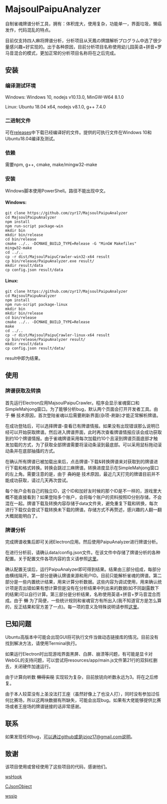 # MajsoulPaipuAnalyzer

自制雀魂牌谱分析工具，拥有：体积庞大，使用复杂，功能单一，界面垃圾，懒癌发作，代码混乱的特点。

目前仅支持四人麻将牌谱分析，分析项目从天鳳の牌譜解析プログラム中选了很少量感兴趣+好实现的。出于各种原因，目前分析项目名称使用幼儿园英语+拼音+罗马音混合的模式，更加正常的分析项目名称将在之后完成。

## 安装

### 编译测试环境

Windows: Windows 10, nodejs v10.13.0, MinGW-W64 8.1.0

Linux: Ubuntu 18.04 x64, nodejs v8.1.0, g++ 7.4.0

### 二进制文件
可在[releases](https://github.com/zyr17/MajsoulPaipuAnalyzer/releases)中下载已经编译好的文件。提供的可执行文件在Windows 10和Ubuntu18.04编译及测试。

### 依赖
需要npm, g++, cmake, make/mingw32-make

### 安装

Windows脚本使用PowerShell。路径不能出现中文。

#### Windows:
    
    git clone https://github.com/zyr17/MajsoulPaipuAnalyzer
    cd MajsoulPaipuAnalyzer
    npm install
    npm run-script package-win
    mkdir bin
    mkdir bin/release
    cd bin/release
    cmake ../.. -DCMAKE_BUILD_TYPE=Release -G "MinGW Makefiles"
    mingw32-make
    cd ../..
    cp -r dist/MajsoulPaipuCrawler-win32-x64 result
    cp bin/release/PaipuAnalyzer.exe result/
    mkdir result/data
    cp config.json result/data

#### Linux:

    git clone https://github.com/zyr17/MajsoulPaipuAnalyzer
    cd MajsoulPaipuAnalyzer
    npm install
    npm run-script package-linux
    mkdir bin
    mkdir bin/release
    cd bin/release
    cmake ../.. -DCMAKE_BUILD_TYPE=Release
    make
    cd ../..
    cp -r dist/MajsoulPaipuCrawler-linux-x64 result
    cp bin/release/PaipuAnalyzer result/
    mkdir result/data
    cp config.json result/data/

result中即为结果。

## 使用

### 牌谱获取及转换

首先运行Electron应用MajsoulPaipuCrawler。程序会显示雀魂窗口和SimpleMahjong窗口。为了能够分析bug，默认两个页面会打开开发者工具。由于 ~~懒~~ 技术原因，首次登陆雀魂以后需要刷新界面(杂项-刷新)才能正常解析牌谱。

在成功登陆后，可以选择牌谱-查看已有牌谱情报。如果没有出现错误那么说明已经可以开始获取牌谱。然后进入牌谱界面，此时再次查看牌谱情报应该会成功获取到约10个牌谱情报。由于雀魂牌谱采用每次加载约10个且滚到牌谱页面底部才触发加载的方式，为了获取全部牌谱需要将滚动条滚到最底部。可以采用鼠标拖动滚动条并在底部抽搐的方式。

在确认所有牌谱已被加载出来后，点击牌谱-下载&转换牌谱来对获取到的牌谱进行下载和格式转换。转换会跳过三麻牌谱。转换进度显示在SimpleMahjong窗口的左上角。需要注意的是，由于 ~~真的是~~ 技术原因，最近几天打完的牌谱目前并不能成功获取，请过几天再次尝试。

每个账户会有自己的独立ID，这个ID和加好友时候的那个ID是不一样的，游戏里大概不能直接看到？如果登陆多个账户，会将每个账户的资料按照ID分别存储，不会混在一起。牌谱下载及转换内容存储于data文件夹，避免重复下载和转换，每次进行下载仅会尝试下载转换未下载的牌谱。存储方式不再赘述，感兴趣的人翻一翻大概就能明白了。

### 牌谱分析

完成牌谱收集后即可关闭Electron应用。然后使用PaipuAnalyzer进行牌谱分析。

在进行分析前，请确认data/config.json文件。在该文件中存储了牌谱分析的各种配置。关于配置文件各项内容的含义请参照[这里](doc/config.md)。

确认配置无误后，运行PaipuAnalyzer即可得到结果。结果由三部分组成，每部分由横线隔开。第一部分是确认牌谱来源和用户ID。目前只能解析雀魂的牌谱。第二部分是一些内置统计结果，用来计算分析数据。这些内容为调试使用，用来确认统计项是否出错如果有想计算但是没有在分析结果中列出来的数据(如不同副露数下的结果)可以自行计算。第三部分是分析结果，名称使用英语+拼音+罗马音混合而成。由于 ~~懒~~ 为了简便，一些统计规则和雀魂官方有所出入(我不知道官方是怎么算的，反正结果和官方差了一点)。每一项的意义及特殊说明请参照[这里](doc/result.md)。

## 已知问题

Ubuntu高版本中可能会出现GUI将可执行文件当做动态链接库的情况。目前没有找到解决方法，请使用Terminal执行。

如果运行Electron时出现游戏界面黑屏、白屏、崩溃等问题，有可能是显卡对WebGL的支持问题，可以尝试将resources/app/main.js文件第21行的双斜杠删去，关闭硬件加速运行。

由于计算向听数 ~~懒得实现~~ 实现较为复杂，目前放铳向听数永远为3。将在之后修复。

由于本人较菜没有上圣没法打王座（虽然好像上了也没人打），同时没有参加过任何比赛场，所以这两块数据有所缺失，可能会出现bug。如果有大佬能够提供比赛场或者王座场的牌谱链接的话非常感谢。

## 联系

如果发现任何bug，可以通过github或是jzjqz17@gmail.com说明。

## 致谢

该项目使用或曾经使用了这些项目的代码，感谢他们。

[wsHook](https://github.com/skepticfx/wshook)

[CJsonObject](https://github.com/Bwar/CJsonObject)

[wssip](https://github.com/nccgroup/wssip)